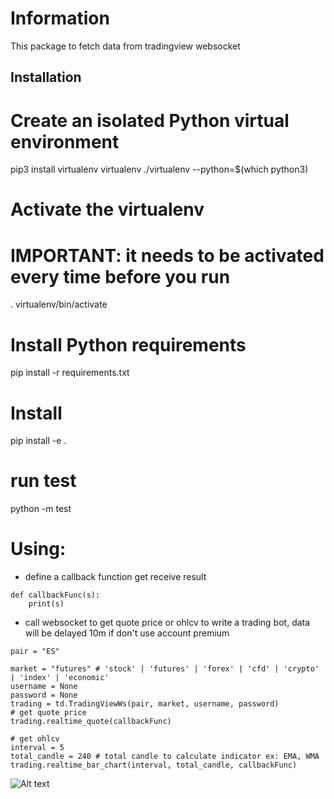 # Information
This package to fetch data from tradingview websocket
## Installation

# Create an isolated Python virtual environment
pip3 install virtualenv
virtualenv ./virtualenv --python=$(which python3)

# Activate the virtualenv
# IMPORTANT: it needs to be activated every time before you run
. virtualenv/bin/activate

# Install Python requirements
pip install -r requirements.txt

# Install
pip install -e .

# run test
python -m test

# Using:

* define a callback function get receive result

```
def callbackFunc(s):
    print(s)
```

* call websocket to get quote price or ohlcv to write a trading bot, data will be delayed 10m if don't use account premium

```
pair = "ES"

market = "futures" # 'stock' | 'futures' | 'forex' | 'cfd' | 'crypto' | 'index' | 'economic'
username = None
password = None
trading = td.TradingViewWs(pair, market, username, password)
# get quote price
trading.realtime_quote(callbackFunc)

# get ohlcv
interval = 5
total_candle = 240 # total candle to calculate indicator ex: EMA, WMA
trading.realtime_bar_chart(interval, total_candle, callbackFunc)
```

![Alt text](https://github.com/dearvn/tradingview_ws/raw/main/console.png?raw=true "result")

